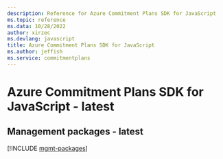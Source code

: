 ```yaml
---
description: Reference for Azure Commitment Plans SDK for JavaScript
ms.topic: reference
ms.data: 10/28/2022
author: xirzec
ms.devlang: javascript
title: Azure Commitment Plans SDK for JavaScript
ms.author: jeffish
ms.service: commitmentplans
---
```

# Azure Commitment Plans SDK for JavaScript - latest

## Management packages - latest
[!INCLUDE [mgmt-packages](commitment-plans-mgmt-index.md)]